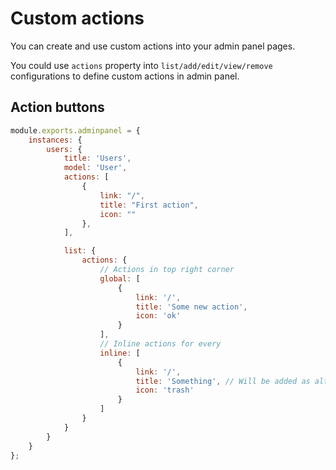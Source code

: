 # Custom actions
You can create and use custom actions into your admin panel pages.

You could use `actions` property into `list/add/edit/view/remove` configurations to define custom actions in admin panel.

## Action buttons

```javascript
module.exports.adminpanel = {
    instances: {
        users: {
            title: 'Users',
            model: 'User',
            actions: [
                {
                    link: "/",
                    title: "First action",
                    icon: ""
                },
            ],

            list: {
                actions: {
                    // Actions in top right corner
                    global: [
                        {
                            link: '/',
                            title: 'Some new action',
                            icon: 'ok'
                        }
                    ],
                    // Inline actions for every
                    inline: [
                        {
                            link: '/',
                            title: 'Something', // Will be added as alt to img
                            icon: 'trash'
                        }
                    ]
                }
            }
        }
    }
};
```
